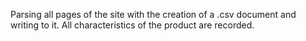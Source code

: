 Parsing all pages of the site with the creation of a .csv document and writing to it. All characteristics of the product are recorded.
